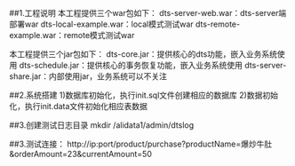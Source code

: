 ##1.工程说明
本工程提供三个war包如下：
dts-server-web.war：dts-server端部署war
dts-local-example.war：local模式测试war
dts-remote-example.war：remote模式测试war

本工程提供三个jar包如下：
dts-core.jar：提供核心的dts功能，嵌入业务系统使用
dts-schedule.jar：提供核心的事务恢复功能，嵌入业务系统使用
dts-server-share.jar：内部使用jar，业务系统可以不关注

##2.系统搭建
1)数据库初始化，执行init.sql文件创建相应的数据库
2)数据初始化，执行init.data文件初始化相应表数据

##3.创建测试日志目录
mkdir /alidata1/admin/dtslog

##3.测试连接：
http://ip:port/product/purchase?productName=爆炒牛肚&orderAmount=23&currentAmount=50